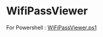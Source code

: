 # WifiPassViewer

For Powershell : <a href="https://github.com/berkeakil/WiFiPassViewer/WiFiPassViewer.ps1">WiFiPassViewer.ps1</a>
